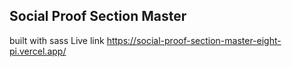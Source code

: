 ## Social Proof Section Master
built with sass
Live link
https://social-proof-section-master-eight-pi.vercel.app/